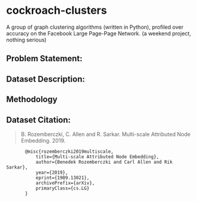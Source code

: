 # cockroach-clusters
A group of graph clustering algorithms (written in Python), profiled over accuracy on the Facebook Large Page-Page Network. (a weekend project, nothing serious)

## Problem Statement:

## Dataset Description:

## Methodology






## Dataset Citation:
> B. Rozemberczki, C. Allen and R. Sarkar. Multi-scale Attributed Node Embedding. 2019.
 ```
        @misc{rozemberczki2019multiscale,
            title={Multi-scale Attributed Node Embedding},
            author={Benedek Rozemberczki and Carl Allen and Rik Sarkar},
            year={2019},
            eprint={1909.13021},
            archivePrefix={arXiv},
            primaryClass={cs.LG}
        }
```    
